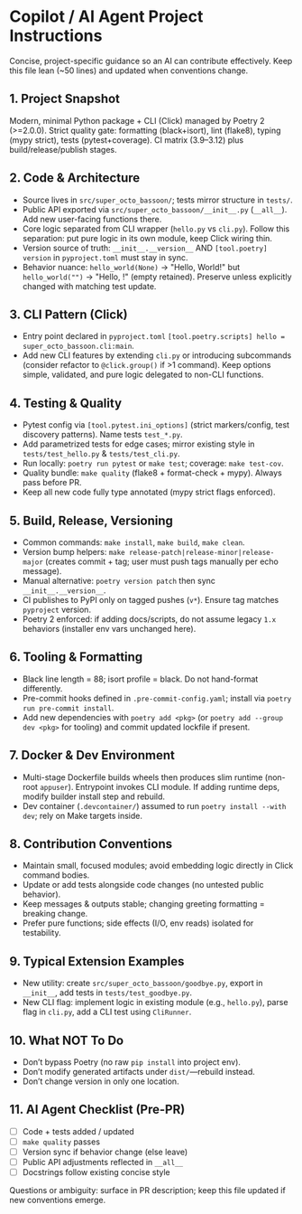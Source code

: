 # Copilot / AI Agent Project Instructions

Concise, project-specific guidance so an AI can contribute effectively. Keep this file lean (~50 lines) and updated when conventions change.

## 1. Project Snapshot
Modern, minimal Python package + CLI (Click) managed by Poetry 2 (>=2.0.0). Strict quality gate: formatting (black+isort), lint (flake8), typing (mypy strict), tests (pytest+coverage). CI matrix (3.9–3.12) plus build/release/publish stages.

## 2. Code & Architecture
- Source lives in `src/super_octo_bassoon/`; tests mirror structure in `tests/`.
- Public API exported via `src/super_octo_bassoon/__init__.py` (`__all__`). Add new user-facing functions there.
- Core logic separated from CLI wrapper (`hello.py` vs `cli.py`). Follow this separation: put pure logic in its own module, keep Click wiring thin.
- Version source of truth: `__init__.__version__` AND `[tool.poetry] version` in `pyproject.toml` must stay in sync.
- Behavior nuance: `hello_world(None)` -> "Hello, World!" but `hello_world("")` -> "Hello, !" (empty retained). Preserve unless explicitly changed with matching test update.

## 3. CLI Pattern (Click)
- Entry point declared in `pyproject.toml` `[tool.poetry.scripts] hello = super_octo_bassoon.cli:main`.
- Add new CLI features by extending `cli.py` or introducing subcommands (consider refactor to `@click.group()` if >1 command). Keep options simple, validated, and pure logic delegated to non-CLI functions.

## 4. Testing & Quality
- Pytest config via `[tool.pytest.ini_options]` (strict markers/config, test discovery patterns). Name tests `test_*.py`.
- Add parametrized tests for edge cases; mirror existing style in `tests/test_hello.py` & `tests/test_cli.py`.
- Run locally: `poetry run pytest` or `make test`; coverage: `make test-cov`.
- Quality bundle: `make quality` (flake8 + format-check + mypy). Always pass before PR.
- Keep all new code fully type annotated (mypy strict flags enforced).

## 5. Build, Release, Versioning
- Common commands: `make install`, `make build`, `make clean`.
- Version bump helpers: `make release-patch|release-minor|release-major` (creates commit + tag; user must push tags manually per echo message).
- Manual alternative: `poetry version patch` then sync `__init__.__version__`.
- CI publishes to PyPI only on tagged pushes (`v*`). Ensure tag matches `pyproject` version.
- Poetry 2 enforced: if adding docs/scripts, do not assume legacy `1.x` behaviors (installer env vars unchanged here).

## 6. Tooling & Formatting
- Black line length = 88; isort profile = black. Do not hand-format differently.
- Pre-commit hooks defined in `.pre-commit-config.yaml`; install via `poetry run pre-commit install`.
- Add new dependencies with `poetry add <pkg>` (or `poetry add --group dev <pkg>` for tooling) and commit updated lockfile if present.

## 7. Docker & Dev Environment
- Multi-stage Dockerfile builds wheels then produces slim runtime (non-root `appuser`). Entrypoint invokes CLI module. If adding runtime deps, modify builder install step and rebuild.
- Dev container (`.devcontainer/`) assumed to run `poetry install --with dev`; rely on Make targets inside.

## 8. Contribution Conventions
- Maintain small, focused modules; avoid embedding logic directly in Click command bodies.
- Update or add tests alongside code changes (no untested public behavior).
- Keep messages & outputs stable; changing greeting formatting = breaking change.
- Prefer pure functions; side effects (I/O, env reads) isolated for testability.

## 9. Typical Extension Examples
- New utility: create `src/super_octo_bassoon/goodbye.py`, export in `__init__`, add tests in `tests/test_goodbye.py`.
- New CLI flag: implement logic in existing module (e.g., `hello.py`), parse flag in `cli.py`, add a CLI test using `CliRunner`.

## 10. What NOT To Do
- Don’t bypass Poetry (no raw `pip install` into project env).
- Don’t modify generated artifacts under `dist/`—rebuild instead.
- Don’t change version in only one location.

## 11. AI Agent Checklist (Pre-PR)
- [ ] Code + tests added / updated
- [ ] `make quality` passes
- [ ] Version sync if behavior change (else leave)
- [ ] Public API adjustments reflected in `__all__`
- [ ] Docstrings follow existing concise style

Questions or ambiguity: surface in PR description; keep this file updated if new conventions emerge.
